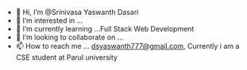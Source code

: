 - 👋 Hi, I’m @Srinivasa Yaswanth Dasari
- 👀 I’m interested in ... 
- 🌱 I’m currently learning ...Full Stack Web Development
- 💞️ I’m looking to collaborate on ...
- 📫 How to reach me ... dsyaswanth777@gmail.com,
Currently i am a CSE student at Parul university
<!---
DSYaswanth777/DSYaswanth777 is a ✨ special ✨ repository because its `README.md` (this file) appears on your GitHub profile.
You can click the Preview link to take a look at your changes.
--->

